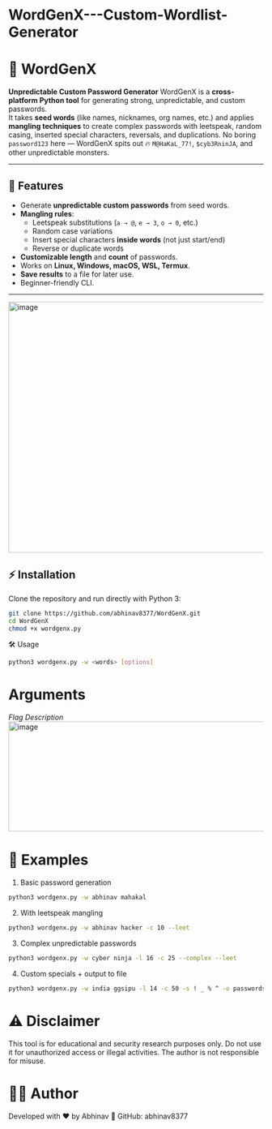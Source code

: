 # WordGenX---Custom-Wordlist-Generator

# 🔑 WordGenX
**Unpredictable Custom Password Generator**
WordGenX is a **cross-platform Python tool** for generating strong, unpredictable, and custom passwords.  
It takes **seed words** (like names, nicknames, org names, etc.) and applies **mangling techniques** to create complex passwords with leetspeak, random casing, inserted special characters, reversals, and duplications.
No boring `password123` here — WordGenX spits out 🔥 `M@HaKaL_77!`, `$cyb3RninJA`, and other unpredictable monsters.

---

## 🚀 Features
- Generate **unpredictable custom passwords** from seed words.
- **Mangling rules**:
  - Leetspeak substitutions (`a → @`, `e → 3`, `o → 0`, etc.)
  - Random case variations
  - Insert special characters **inside words** (not just start/end)
  - Reverse or duplicate words
- **Customizable length** and **count** of passwords.
- Works on **Linux, Windows, macOS, WSL, Termux**.
- **Save results** to a file for later use.
- Beginner-friendly CLI.

---

<img width="1190" height="495" alt="image" src="https://github.com/user-attachments/assets/e94a6df7-6646-458a-b362-46fa141e7cb4" />

## ⚡ Installation
Clone the repository and run directly with Python 3:

```bash
git clone https://github.com/abhinav8377/WordGenX.git
cd WordGenX
chmod +x wordgenx.py
```

🛠 Usage
```bash
python3 wordgenx.py -w <words> [options]
```

# Arguments
*Flag	Description*
<img width="762" height="217" alt="image" src="https://github.com/user-attachments/assets/608ac31b-f002-4974-8f3d-5124b9ca2222" />


# 🎯 Examples
1. Basic password generation
```bash
python3 wordgenx.py -w abhinav mahakal
```
2. With leetspeak mangling
```bash
python3 wordgenx.py -w abhinav hacker -c 10 --leet
```
3. Complex unpredictable passwords
```bash
python3 wordgenx.py -w cyber ninja -l 16 -c 25 --complex --leet
```
4. Custom specials + output to file
```bash
python3 wordgenx.py -w india ggsipu -l 14 -c 50 -s ! _ % ^ -o passwords.txt
```

# ⚠️ Disclaimer
This tool is for educational and security research purposes only.
Do not use it for unauthorized access or illegal activities.
The author is not responsible for misuse.

# 👨‍💻 Author
Developed with ❤️ by Abhinav
🔗 GitHub: abhinav8377
